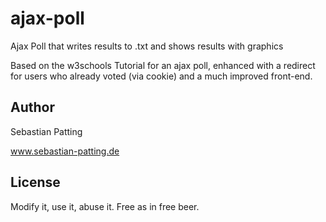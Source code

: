 # ajax-poll
Ajax Poll that writes results to .txt and shows results with graphics

Based on the w3schools Tutorial for an ajax poll, enhanced with a redirect for users who already voted (via cookie) and a much improved front-end.


## Author ##

Sebastian Patting

www.sebastian-patting.de


## License ##


Modify it, use it, abuse it. Free as in free beer.
